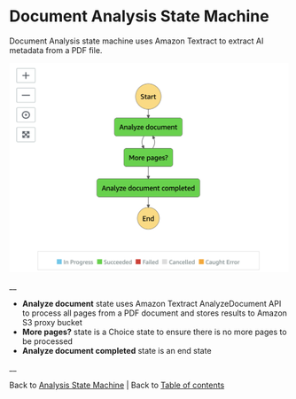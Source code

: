 # Document Analysis State Machine

Document Analysis state machine uses Amazon Textract to extract AI metadata from a PDF file.

![Document analysis state machine](../../../../deployment/tutorials/images/state-machine-analysis-document.png)

__

* **Analyze document** state uses Amazon Textract AnalyzeDocument API to process all pages from a PDF document and stores results to Amazon S3 proxy bucket
* **More pages?** state is a Choice state to ensure there is no more pages to be processed
* **Analyze document completed** state is an end state

__

Back to [Analysis State Machine](../main/README.md) | Back to [Table of contents](../../../../README.md#table-of-contents)
